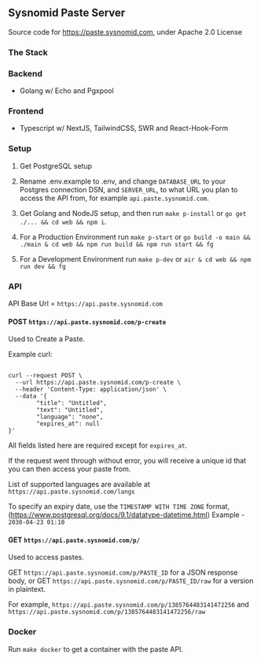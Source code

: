 ## Sysnomid Paste Server

Source code for https://paste.sysnomid.com, under Apache 2.0 License

### The Stack

### Backend

- Golang w/ Echo and Pgxpool

### Frontend

- Typescript w/ NextJS, TailwindCSS, SWR and React-Hook-Form

### Setup

1. Get PostgreSQL setup

2. Rename .env.example to .env, and change `DATABASE_URL` to your Postgres connection DSN, and `SERVER_URL`, to what URL you plan to access the API from, for example `api.paste.sysnomid.com`.

3. Get Golang and NodeJS setup, and then run `make p-install` or `go get ./... && cd web && npm i`.

4. For a Production Environment run `make p-start` or `go build -o main && ./main & cd web && npm run build && npm run start && fg`

5. For a Development Environment run `make p-dev` or `air & cd web && npm run dev && fg`

### API

API Base Url = ``` https://api.paste.sysnomid.com ```

#### POST ``` https://api.paste.sysnomid.com/p-create ```

Used to Create a Paste.

Example curl:

``` 

curl --request POST \
  --url https://api.paste.sysnomid.com/p-create \
  --header 'Content-Type: application/json' \
  --data '{
        "title": "Untitled",
        "text": "Untitled",
        "language": "none",
        "expires_at": null
}'

```

All fields listed here are required except for ``` expires_at ```.

If the request went through without error, you will receive a unique id that you can then access your paste from.

List of supported languages are available at ``` https://api.paste.sysnomid.com/langs ```

To specify an expiry date, use the ``` TIMESTAMP WITH TIME ZONE ``` format, (https://www.postgresql.org/docs/9.1/datatype-datetime.html)
Example - ``` 2030-04-23 01:10 ```

#### GET ``` https://api.paste.sysnomid.com/p/ ```

Used to access pastes.

GET ``` https://api.paste.sysnomid.com/p/PASTE_ID ``` for a JSON response body, or GET ``` https://api.paste.sysnomid.com/p/PASTE_ID/raw ``` for a version in plaintext.

For example, 
``` https://api.paste.sysnomid.com/p/1385764483141472256 ``` and ``` https://api.paste.sysnomid.com/p/1385764483141472256/raw ```

### Docker

Run `make docker` to get a container with the paste API.

